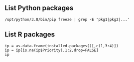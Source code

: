 ## List Python packages

```
/opt/python/3.8/bin/pip freeze | grep -E 'pkg1|pkg2|...'
```

## List R packages

```
ip = as.data.frame(installed.packages()[,c(1,3:4)])
ip = ip[is.na(ip$Priority),1:2,drop=FALSE]
ip
```
